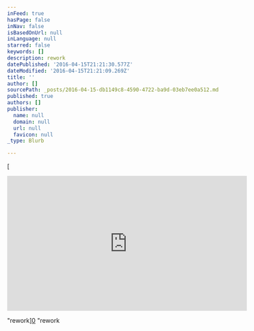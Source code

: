 ```yaml
---
inFeed: true
hasPage: false
inNav: false
isBasedOnUrl: null
inLanguage: null
starred: false
keywords: []
description: rework
datePublished: '2016-04-15T21:21:30.577Z'
dateModified: '2016-04-15T21:21:09.269Z'
title: ''
author: []
sourcePath: _posts/2016-04-15-db1149c8-4590-4722-ba9d-03eb7ee0a512.md
published: true
authors: []
publisher:
  name: null
  domain: null
  url: null
  favicon: null
_type: Blurb

---
```

[

<iframe width="560" height="315" src="https://www.youtube.com/embed/ucJF8kuimgI" frameborder="0" allowfullscreen="allowfullscreen" style=""></iframe>

"rework][0]
"rework

[0]: href
